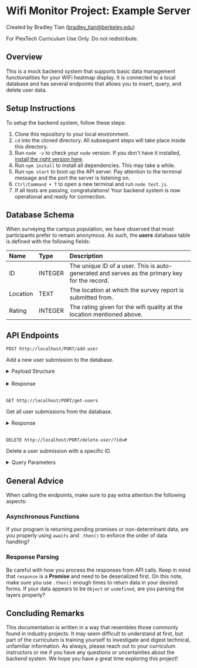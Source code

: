# Wifi Monitor Project: Example Server

Created by Bradley Tian (bradley_tian@berkeley.edu)

For PlexTech Curriculum Use Only. Do not redistribute.

## Overview

This is a mock backend system that supports basic data management functionalities for your WiFi heatmap display. It is connected to a local database and has several endpoints that allows you to insert, query, and delete user data.

## Setup Instructions

To setup the backend system, follow these steps:

1. Clone this repository to your local environment.
2. <code>cd</code> into the cloned directory. All subsequent steps will take place inside this directory.
3. Run <code>node -v</code> to check your <code>node</code> version. If you don't have it installed, [install the right version here](https://nodejs.org/en/download).
4. Run <code>npm install</code> to install all dependencies. This may take a while.
5. Run <code>npm start</code> to boot up the API server. Pay attention to the terminal message and the port the server is listening on. 
6. <code>Ctrl/Command + T</code> to open a new terminal and run <code>node test.js</code>.
7. If all tests are passing, congratulations! Your backend system is now operational and ready for connection. 

## Database Schema 

When surveying the campus population, we have observed that most participants prefer to remain anonymous. As such, the 
***users*** database table is defined with the following fields:

| Name  | Type      | Description |
| :---  | :---      | :---        |
| ID    | INTEGER   | The unique ID of a user. This is auto-generated and serves as the primary key for the record. |
| Location | TEXT   | The location at which the survey report is submitted from.                |
| Rating | INTEGER  | The rating given for the wifi quality at the location mentioned above.    |

## API Endpoints

    POST http://localhost/PORT/add-user

Add a new user submission to the database.

<details>
<summary>Payload Structure</summary>
<code>
    {
        location: "Dwinelle",
        rating: 3
    }
</code>
</details>
<br/>
<details>
<summary>Response</summary>
A success status if no error occurs.
</details>
<br/>

    GET http://localhost/PORT/get-users

Get all user submissions from the database.

<details>
<summary>Response</summary>
<code>
{
    results: [ ...{User Objects} ]
}
</code>
</details>
<br/>

    DELETE http://localhost/PORT/delete-user/?id=#

Delete a user submission with a specific ID.

<details>
<Summary>Query Parameters</Summary>
Replace <code>#</code> with the desired user ID.
</details>

## General Advice

When calling the endpoints, make sure to pay extra attention the following aspects:

### Asynchronous Functions

If your program is returning pending promises or non-determinant data, are you properly using <code>awaits</code> and <code>.then()</code> to enforce the order of data handling?

### Response Parsing

Be careful with how you process the responses from API calls. Keep in mind that <code>response</code> is a **Promise** and need to be deserialized first. On this note, make sure you use <code>.then()</code> enough times to return data in your desired forms. If your data appears to be <code>Object</code> or <code>undefined</code>, are you parsing the layers properly?

## Concluding Remarks

This documentation is written in a way that resembles those commonly found in industry projects. It may seem difficult to understand at first, but part of the curriculum is training yourself to investigate and digest technical, unfamiliar information. As always, please reach out to your curriculum instructors or me if you have any questions or uncertainties about the backend system. We hope you have a great time exploring this project!
